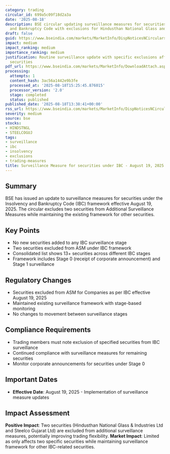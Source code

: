 ```yaml
---
category: trading
circular_id: 699a5c09f18d2a3a
date: '2025-08-18'
description: BSE circular updating surveillance measures for securities under Insolvency
  and Bankruptcy Code with exclusions for Hindusthan National Glass and Steelco Gujarat
draft: false
guid: https://www.bseindia.com/markets/MarketInfo/DispNoticesNCirculars.aspx?Noticeid={A9226AC2-77D1-455D-AEBD-52A699F52F9A}&noticeno=20250818-52&dt=08/18/2025&icount=52&totcount=56&flag=0
impact: medium
impact_ranking: medium
importance_ranking: medium
justification: Routine surveillance update with specific exclusions affecting two
  securities
pdf_url: https://www.bseindia.com/markets/MarketInfo/DownloadAttach.aspx?id=20250818-52&attachedId=6d88a4aa-813b-41bf-b438-f2a805a61ba6
processing:
  attempts: 1
  content_hash: 3ac56a1442e9b3fe
  processed_at: '2025-08-18T15:25:45.876015'
  processor_version: '2.0'
  stage: completed
  status: published
published_date: '2025-08-18T13:38:41+00:00'
rss_url: https://www.bseindia.com/markets/MarketInfo/DispNoticesNCirculars.aspx?Noticeid={A9226AC2-77D1-455D-AEBD-52A699F52F9A}&noticeno=20250818-52&dt=08/18/2025&icount=52&totcount=56&flag=0
severity: medium
source: bse
stocks:
- HINDSTNGL
- STEELCOGUJ
tags:
- surveillance
- ibc
- insolvency
- exclusions
- trading-measures
title: Surveillance Measure for securities under IBC - August 19, 2025
---
```


## Summary

BSE has issued an update to surveillance measures for securities under the Insolvency and Bankruptcy Code (IBC) framework effective August 19, 2025. The circular excludes two securities from Additional Surveillance Measures while maintaining the existing framework for other securities.

## Key Points

- No new securities added to any IBC surveillance stage
- Two securities excluded from ASM under IBC framework
- Consolidated list shows 13+ securities across different IBC stages
- Framework includes Stage 0 (receipt of corporate announcement) and Stage 1 surveillance

## Regulatory Changes

- Securities excluded from ASM for Companies as per IBC effective August 19, 2025
- Maintained existing surveillance framework with stage-based monitoring
- No changes to movement between surveillance stages

## Compliance Requirements

- Trading members must note exclusion of specified securities from IBC surveillance
- Continued compliance with surveillance measures for remaining securities
- Monitor corporate announcements for securities under Stage 0

## Important Dates

- **Effective Date**: August 19, 2025 - Implementation of surveillance measure updates

## Impact Assessment

**Positive Impact**: Two securities (Hindusthan National Glass & Industries Ltd and Steelco Gujarat Ltd) are excluded from additional surveillance measures, potentially improving trading flexibility. **Market Impact**: Limited as only affects two specific securities while maintaining surveillance framework for other IBC-related securities.